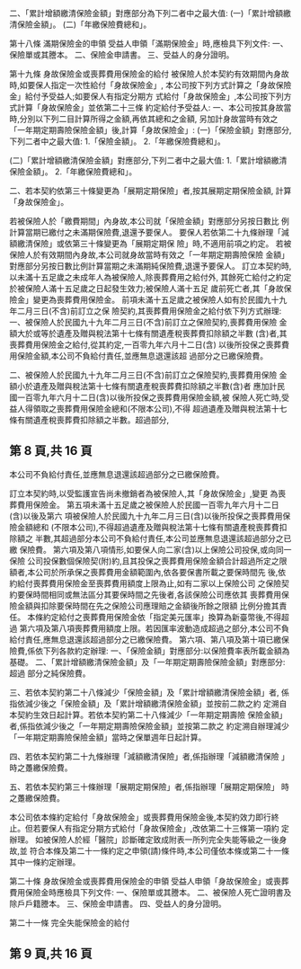 二、「累計增額繳清保險金額」對應部分為下列二者中之最大值: 
(一)「累計增額繳清保險金額」。 (二)「年繳保險費總和」。 

第十八條 滿期保險金的申領 受益人申領「滿期保險金」時,應檢具下列文件: 一、保險單或其謄本。 二、保險金申請書。 三、受益人的身分證明。 

第十九條 身故保險金或喪葬費用保險金的給付 被保險人於本契約有效期間內身故時,如要保人指定一次性給付「身故保險金」, 本公司按下列方式計算之「身故保險金」給付予受益人;如要保人有指定分期方 式給付「身故保險金」,本公司按下列方式計算「身故保險金」並依第二十三條 約定給付予受益人: 
一、本公司按其身故當時,分別以下列二目計算所得之金額,再依其總和之金額, 另加計身故當時有效之「一年期定期壽險保險金額」後,計算「身故保險金」: 
(一)「保險金額」對應部分,下列二者中之最大值: 
1.「保險金額」。 2.「年繳保險費總和」。 

(二)「累計增額繳清保險金額」對應部分,下列二者中之最大值: 
1.「累計增額繳清保險金額」。 2.「年繳保險費總和」。 

二、若本契約依第三十條變更為「展期定期保險」者,按其展期定期保險金額, 計算「身故保險金」。 

若被保險人於「繳費期間」內身故,本公司就「保險金額」對應部分另按日數比 例計算當期已繳付之未滿期保險費,退還予要保人。 要保人若依第二十九條辦理「減額繳清保險」或依第三十條變更為「展期定期保 險」時,不適用前項之約定。 若被保險人於有效期間內身故,本公司就身故當時有效之「一年期定期壽險保險 金額」對應部分另按日數比例計算當期之未滿期純保險費,退還予要保人。 訂立本契約時,以未滿十五足歲之未成年人為被保險人,除喪葬費用之給付外, 其餘死亡給付之約定於被保險人滿十五足歲之日起發生效力;被保險人滿十五足 歲前死亡者,其「身故保險金」變更為喪葬費用保險金。 前項未滿十五足歲之被保險人如有於民國九十九年二月三日(不含)前訂立之保 險契約,其喪葬費用保險金之給付依下列方式辦理: 一、被保險人於民國九十九年二月三日(不含)前訂立之保險契約,喪葬費用保險 金額大於或等於遺產及贈與稅法第十七條有關遺產稅喪葬費扣除額之半數 (含)者,其喪葬費用保險金之給付,從其約定,一百零九年六月十二日(含) 以後所投保之喪葬費用保險金額,本公司不負給付責任,並應無息退還該超 過部分之已繳保險費。 

二、被保險人於民國九十九年二月三日(不含)前訂立之保險契約,喪葬費用保險 金額小於遺產及贈與稅法第十七條有關遺產稅喪葬費扣除額之半數(含)者 應加計民國一百零九年六月十二日(含)以後所投保之喪葬費用保險金額,被 保險人死亡時,受益人得領取之喪葬費用保險金總和(不限本公司),不得 超過遺產及贈與稅法第十七條有關遺產稅喪葬費扣除額之半數。超過部分,

## 第 8 頁,共 16 頁

本公司不負給付責任,並應無息退還該超過部分之已繳保險費。 

訂立本契約時,以受監護宣告尚未撤銷者為被保險人,其「身故保險金」,變更 為喪葬費用保險金。 第五項未滿十五足歲之被保險人於民國一百零九年六月十二日(含)以後及第六 項被保險人於民國九十九年二月三日(含)以後所投保之喪葬費用保險金額總和 (不限本公司),不得超過遺產及贈與稅法第十七條有關遺產稅喪葬費扣除額之 半數,其超過部分本公司不負給付責任,本公司並應無息退還該超過部分之已繳 保險費。 第六項及第八項情形,如要保人向二家(含)以上保險公司投保,或向同一保險 公司投保數個保險契(附)約,且其投保之喪葬費用保險金額合計超過所定之限 額者,本公司於所承保之喪葬費用金額範圍內,依各要保書所載之要保時間先 後,依約給付喪葬費用保險金至喪葬費用額度上限為止,如有二家以上保險公司 之保險契約要保時間相同或無法區分其要保時間之先後者,各該保險公司應依其 喪葬費用保險金額與扣除要保時間在先之保險公司應理賠之金額後所餘之限額 比例分擔其責任。 本條約定給付之喪葬費用保險金依「指定美元匯率」換算為新臺幣後,不得超過 第六項及第八項喪葬費用額度上限。若因匯率波動造成超過之部分,本公司不負 給付責任,應無息退還該超過部分之已繳保險費。 第六項、第八項及第十項已繳保險費,係依下列各款約定辦理: 一、「保險金額」對應部分:以保險費率表所載金額為基礎。 二、「累計增額繳清保險金額」及「一年期定期壽險保險金額」對應部分:超過 部分之純保險費。 

三、若依本契約第二十八條減少「保險金額」及「累計增額繳清保險金額」者, 係指依減少後之「保險金額」及「累計增額繳清保險金額」並按前二款之約 定溯自本契約生效日起計算。若依本契約第二十八條減少「一年期定期壽險 保險金額」者,係指依減少後之「一年期定期壽險保險金額」並按第二款之 約定溯自辦理減少「一年期定期壽險保險金額」當時之保單週年日起計算。 

四、若依本契約第二十九條辦理「減額繳清保險」者,係指辦理「減額繳清保險
」時之躉繳保險費。 

五、若依本契約第三十條辦理「展期定期保險」者,係指辦理「展期定期保險」
時之躉繳保險費。 

本公司依本條約定給付「身故保險金」或喪葬費用保險金後,本契約效力即行終 止。但若要保人有指定分期方式給付「身故保險金」,改依第二十三條第一項約 定辦理。 如被保險人於經「醫院」診斷確定致成附表一所列完全失能等級之一後身故,並 符合本條及第二十一條約定之申領(請)條件時,本公司僅依本條或第二十一條 其中一條約定辦理。 

第二十條 身故保險金或喪葬費用保險金的申領 受益人申領「身故保險金」或喪葬費用保險金時應檢具下列文件: 一、保險單或其謄本。 二、被保險人死亡證明書及除戶戶籍謄本。 三、保險金申請書。 四、受益人的身分證明。 

第二十一條 完全失能保險金的給付 

## 第 9 頁,共 16 頁

